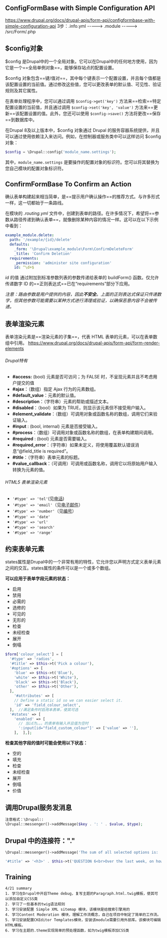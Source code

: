 ## ConfigFormBase with Simple Configuration API

https://www.drupal.org/docs/drupal-apis/form-api/configformbase-with-simple-configuration-api
3步：.info.yml  ----->  .module  -----> /src/Form/.php



## $config对象

$config 是Drupal中的一个全局对象。它可以在Drupal中的任何地方使用，因为它是一个==全局单例对象==，能够保存站点的配置设置。

$config 对象包含==键/值对==，其中每个键表示一个配置设置，并且每个值都是该配置设置的当前值。通过修改这些值，您可以更改表单的默认值、可见性、验证规则及其它属性。

在表单处理程序中，您可以通过调用 `$config->get('key')` 方法来==检索==特定配置设置的当前值，并且通过调用 `$config->set('key', 'value')` 方法来==更新==该配置设置的值。此外，您还可以使用 `$config->save()` 方法将更改==保存==到数据库中。

在Drupal 8及以上版本中，$config 对象通过 Drupal 的服务容器系统提供，并且可以通过使用依赖注入来访问。例如，在控制器或服务类中可以这样访问 $config 对象：

```php
$config = \Drupal::config('module_name.settings');
```

其中，`module_name.settings` 是要操作的配置对象的标识符。您可以将其替换为您自己模块的配置对象标识符。



## ConfirmFormBase To Confirm an Action

确认表单构建起来相当简单，是==提示用户确认操作==的推荐方式。与许多形式一样，这一切都始于一条路线。

在模块的 *.routing.yml* 文件中，创建到表单的路径。在许多情况下，希望将==参数从路径传递到确认表单==，就像删除某种内容的情况一样。这可以在以下示例中看到：

```yaml
example_module.delete:
  path: '/example/{id}/delete'
  defaults:
    _form: '\Drupal\example_module\Form\ConfirmDeleteForm'
    _title: 'Confirm Deletion'
  requirements:
    _permission: 'administer site configuration'
    id: ^\d+$
```

*id* 的值 通过附加到标准参数列表的参数传递给表单的 buildForm() 函数。仅允许传递数字 ID 的==正则表达式==已在“requirements”部分下应用。

_注意：路由参数是用户提供的内容，因此**不安全**。上面的正则表达式保证只传递数字，但其他参数可能需要以某种方式进行清理或验证，以确保恶意内容不会被传递。_



## 表单渲染元素

表单渲染元素是==渲染元素的子集==，代表 HTML 表单的元素，可以在表单数组中引用。
https://www.drupal.org/docs/drupal-apis/form-api/form-render-elements

###### Drupal特有
- **#access:** (bool) 元素是否可访问；为 FALSE 时，不呈现元素并且不考虑用户提交的值
- **#ajax**：（数组）指定 Ajax 行为的元素数组。
- **#default_value**：元素的默认值。
- **#description**：（字符串）元素的帮助或描述文本。
- **#disabled**：（bool）如果为 TRUE，则显示该元素但不接受用户输入。
- **#element_validate**：（数组）可调用对象或函数名称的数组，调用它们来验证输入。
- **#input** : (bool, internal) 元素是否接受输入。
- **#process**：（数组）可调用对象或函数名称的数组，在表单构建期间调用。
- **#required** : (bool) 元素是否需要输入。
-  **#required_error**：（字符串）如果未定义，将使用覆盖默认错误消息“@field_title is required”。
- **#title**：（字符串）表单元素的标题。
- **#value_callback**：（可调用）可调用或函数名称，调用它以将原始用户输入转换为元素的值。

###### HTML5 表单渲染元素

-   `'#type' => 'tel'`(见[电话](https://api.drupal.org/api/drupal/core%21lib%21Drupal%21Core%21Render%21Element%21Tel.php/class/Tel/8.8.x))
-   `'#type' => 'email'`（见[电子邮件](https://api.drupal.org/api/drupal/core%21lib%21Drupal%21Core%21Render%21Element%21Email.php/class/Email/8.8.x)）
-   `'#type' => 'number'`（见[编号](https://api.drupal.org/api/drupal/core%21lib%21Drupal%21Core%21Render%21Element%21Number.php/class/Number/8.8.x)）
-   `'#type' => 'date'`
-   `'#type' => 'url'`
-   `'#type' => 'search'`
-   `'#type' => 'range'`



## 约束表单元素

states属性是Drupal中的一个非常有用的特性，它允许您以声明方式定义表单元素之间的交互。states属性的条件可以是一个或多个数组。

**可以应用于表单字段元素的状态：**

-   启用
-   禁用
-   必需的
-   选修的
-   可见的
-   无形的
-   检查
-   未经检查
-   展开
-   倒塌  
```php
$form['colour_select'] = [  
  '#type' => 'radios',  
  '#title' => $this->t('Pick a colour'),  
  '#options' => [  
    'blue' => $this->t('Blue'),  
    'white' => $this->t('White'),  
    'black' => $this->t('Black'),  
    'other' => $this->t('Other'),  
  ],  
    '#attributes' => [  
    // Define a static id so we can easier select it.  
    'id' => 'field_colour_select',  
  ],  //满足条件时启用本表单，使其可选  
  '#states' => [  
    'enabled' => [  
      // 当id为。。。的表单有输入并且值为空时  
      ':input[id="field_custom_colour"]' => ['value' => ''],  
    ],  ],];
```
**检查其他字段的值时可能会使用以下状态：**

-   空的
-   填充
-   检查
-   未经检查
-   展开
-   倒塌
-   价值


## 调用Drupal服务发消息

```php
注意格式：\Drupal::
\Drupal::messenger()->addMessage($key . ': ' . $value, $type);
```


## Drupal 中的连接符："."

```php
\Drupal::messenger()->addMessage('The sum of all selected options is: ' . $sum);

'#title' => '<h3>' . $this->t('QUESTION 6<br>Over the last week, on how many days has your/your child’s skin been itchy because of the eczema?') . '</h3>',
```


## Training
```
4/21 summary
1. 学习在Drupal中开启Theme debug，复写主题的Paragraph.html.twig模板，使其可以添加自定义CSS类
2. 学习了一些基本的twig语法规则
3. 学习安装配置 Simple XML sitemap 模块，该模块是给搜索引擎用的
4. 学习Content Moderation 模块，理解工作流概念，自己在项目中制定了简单的工作流。
5. 学习安装配置CKEditor Templates模块，安装该module需要引用外部库。该模块可编辑HTML模板。
6. 学习在主题的.theme实现简单的预处理函数，如为twig模板添加CSS类
```